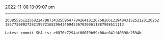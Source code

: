 2022-11-08 13:09:07 pm

---

`2638552612256822478873432559647784264181267682661219484315252128120252185772089272821997216829643469423670300611887908611113`

`Latest commit SHA is: e6870c7294af00070b99c00ae041f40398e2594b `

